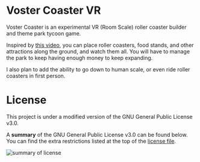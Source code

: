 # Voster Coaster VR

Voster Coaster is an experimental VR (Room Scale) roller coaster builder and theme park tycoon game.

Inspired by [this video](https://www.youtube.com/watch?v=ZE0_oyK1Juo), you can place roller coasters, food stands, and other attractions along the ground, and watch them all. You will have to manage the park to keep having enough money to keep expanding.

I also plan to add the ability to go down to human scale, or even ride roller coasters in first person.

# License

This project is under a modified version of the GNU General Public License v3.0.

A **summary** of the GNU General Public License v3.0 can be found below. You can find the extra restrictions listed at the top of the [license file](https://github.com/ajayyy/VosterCoasterVR/blob/master/LICENSE).


![summary of license](https://i.imgur.com/EuAAO8Z.png)
